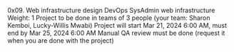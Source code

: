 0x09. Web infrastructure design
DevOps
SysAdmin
web infrastructure
 Weight: 1
 Project to be done in teams of 3 people (your team: Sharon Kemboi, Lucky-Willis Mwabi)
 Project will start Mar 21, 2024 6:00 AM, must end by Mar 25, 2024 6:00 AM
 Manual QA review must be done (request it when you are done with the project)
